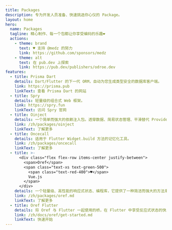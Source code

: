 ```yaml
---
title: Packages
description: 专为开发人员准备、快速挑选你心仪的 Package。
layout: home
hero:
  name: Packages
  tagline: 精心制作、每一个包都让你享受编码的乐趣❤️
  actions:
    - theme: brand
      text: ♥ 支持 @medz 的努力
      link: https://github.com/sponsors/medz
    - theme: alt
      text: 在 pub.dev 上探索
      link: https://pub.dev/publishers/odroe.dev
features:
  - title: Prisma Dart
    details: Dart/Flutter 的下一代 ORM，自动为您生成类型安全的数据库客户端。
    link: https://prisma.pub
    linkText: 查看 Prisma Dart 的网站
  - title: Spry
    details: 轻量级的组合式 Web 框架。
    link: https://spry.fun
    linkText: 访问 Spry 官网
  - title: Oinject
    details: 一个简单而强大的依赖注入包。透穿数据、简易状态管理、平滑替代 Provider 和 InheritedWidget。
    link: /zh/packages/oinject
    linkText: 了解更多
  - title: Oncecall
    details: 适用于 Flutter Widget.build 方法的记忆化工具。
    link: /zh/packages/oncecall
    linkText: 了解更多
  - title: >-
      <div class="flex flex-row items-center justify-between">
        <span>Oref</span>
        <span class="text-xs text-green-500">
          <span class="text-red-400">♥</span>
          Vue.js
        </span>
      </div>
    details: 一个轻量级、高性能的响应式状态、编程库，它提供了一种简洁而强大的方法来管理应用程序状态和副作用。
    link: /zh/packages/oref.md
    linkText: 了解更多
  - title: Oref Flutter
    details: 将 Oref 与 Flutter 一起使用的桥，在 Flutter 中享受反应式状态的快乐。
    link: /zh/docs/oref/get-started.md
    linkText: 快速开始
---
```

